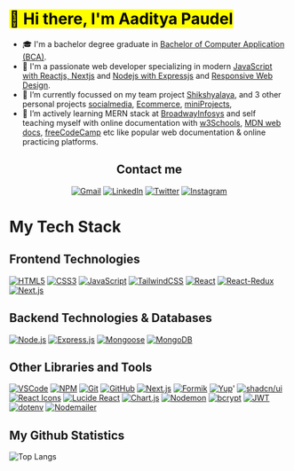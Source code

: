 # <Mark> 👋 Hi there, I'm Aaditya Paudel</mark>

- 🎓 I'm a bachelor degree graduate in <ins>Bachelor of Computer Application (BCA)</ins>.
- 🥰 I'm a passionate web developer specializing in modern <ins>JavaScript with Reactjs, Nextjs</ins> and <ins>Nodejs with Expressjs</ins> and <ins>Responsive Web Design</ins>.
- 🔭 I’m currently focussed on my team project [Shikshyalaya](https://github.com/kaylinkhanal/sikshyalaya), and 3 other personal projects [socialmedia](https://github.com/adityaspaudel/miniProjects), [Ecommerce](https://github.com/adityaspaudel/ecommerce), [miniProjects](https://github.com/adityaspaudel/miniProjects),
- 🌱 I’m actively learning MERN stack at [BroadwayInfosys](https://broadwayinfosys.com/) and self teaching myself with online documentation with [w3Schools](https://www.w3schools.com/), [MDN web docs](https://developer.mozilla.org/en-US/docs/Learn), [freeCodeCamp](https://www.freecodecamp.org/) etc like popular web documentation & online practicing platforms.

<div align="center">
  <h2>Contact me</h2>
  
  [![Gmail](https://img.shields.io/badge/Gmail-D14836?style=for-the-badge&logo=gmail&logoColor=white)](mailto:adityaspaudel@gmail.com)
  [![LinkedIn](https://img.shields.io/badge/LinkedIn-0A66C2?style=for-the-badge&logo=linkedin&logoColor=white)](https://www.linkedin.com/in/adityaspaudel/)
  [![Twitter](https://img.shields.io/badge/Twitter-%231DA1F2.svg?style=for-the-badge&logo=Twitter&logoColor=white)](https://twitter.com/Adityaspaudel)
  [![Instagram](https://img.shields.io/badge/Instagram-%23E4405F.svg?style=for-the-badge&logo=Instagram&logoColor=white)](https://instagram.com/adityas.paudel)
</div>

# My Tech Stack

## Frontend Technologies

[![HTML5](https://img.shields.io/badge/HTML5-E34F26?style=for-the-badge&logo=html5&logoColor=white)](https://html.com/)
[![CSS3](https://img.shields.io/badge/CSS3-1572B6?style=for-the-badge&logo=css3&logoColor=white)](https://developer.mozilla.org/en-US/docs/Web/CSS)
[![JavaScript](https://img.shields.io/badge/JavaScript-F7DF1E?style=for-the-badge&logo=javascript&logoColor=black)](https://www.javascript.com/)
[![TailwindCSS](https://img.shields.io/badge/Tailwind%20CSS-CSS%20Framework-38B2AC?style=for-the-badge&logo=tailwind-css&logoColor=white)](https://tailwindcss.com/)
[![React](https://img.shields.io/badge/React-JavaScript%20Library-61DAFB?style=for-the-badge&logo=react&logoColor=black)](https://react.dev/)
[![React-Redux](https://img.shields.io/badge/React--Redux-State%20Management-764ABC?style=for-the-badge&logo=redux&logoColor=white)](https://react-redux.js.org/)
[![Next.js](https://img.shields.io/badge/Next.js-React%20Framework-000000?style=for-the-badge&logo=next.js&logoColor=white)](https://nextjs.org/)


## Backend Technologies & Databases

[![Node.js](https://img.shields.io/badge/Node.js-Server%20Runtime-339933?style=for-the-badge&logo=nodedotjs&logoColor=white)](https://nodejs.org/)
[![Express.js](https://img.shields.io/badge/Express.js-Node%20Web%20Framework-000000?style=for-the-badge&logo=express&logoColor=white)](https://expressjs.com/)
[![Mongoose](https://img.shields.io/badge/Mongoose-MongoDB%20ODM-880000?style=for-the-badge&logo=mongoose&logoColor=white)](https://mongoosejs.com/)
[![MongoDB](https://img.shields.io/badge/MongoDB-NoSQL%20Database-47A248?style=for-the-badge&logo=mongodb&logoColor=white)](https://www.mongodb.com/)

<!--[![MySQL](https://img.shields.io/badge/MySQL-4479A1?style=for-the-badge&logo=mysql&logoColor=white)](https://www.mysql.com/)-->

## Other Libraries and Tools

[![VSCode](https://img.shields.io/badge/VSCode-Code%20Editor-007ACC?style=for-the-badge&logo=visual-studio-code&logoColor=white)](https://code.visualstudio.com/)
[![NPM](https://img.shields.io/badge/NPM-Package%20Manager-CB3837?style=for-the-badge&logo=npm&logoColor=white)](https://www.npmjs.com/)
[![Git](https://img.shields.io/badge/Git-Version%20Control-F05032?style=for-the-badge&logo=git&logoColor=white)](https://git-scm.com/)
[![GitHub](https://img.shields.io/badge/GitHub-Code%20Hosting-181717?style=for-the-badge&logo=github&logoColor=white)](https://github.com/)
[![Next.js](https://img.shields.io/badge/Next.js-React%20Framework-000000?style=for-the-badge&logo=next.js&logoColor=white)](https://nextjs.org/)
[![Formik](https://img.shields.io/badge/Formik-Form%20Management-2C8EBB?style=for-the-badge&logo=formik&logoColor=white)](https://formik.org/)
[![Yup](https://img.shields.io/badge/Yup-Validation%20Schema-4CAF50?style=for-the-badge&logo=checkmarx&logoColor=white)](https://github.com/jquense/yup)'
[![shadcn/ui](https://img.shields.io/badge/shadcn/ui-Styled%20Components-000000?style=for-the-badge)](https://ui.shadcn.com/)
[![React Icons](https://img.shields.io/badge/React%20Icons-Icon%20Library-61DAFB?style=for-the-badge&logo=react&logoColor=black)](https://react-icons.github.io/react-icons/)
[![Lucide React](https://img.shields.io/badge/Lucide%20React-Icon%20Library-F7A600?style=for-the-badge&logo=lucide&logoColor=white)](https://lucide.dev/)
[![Chart.js](https://img.shields.io/badge/Chart.js-Data%20Visualization-FF6384?style=for-the-badge&logo=chartdotjs&logoColor=white)](https://www.chartjs.org/)
[![Nodemon](https://img.shields.io/badge/Nodemon-Restart%20Manager-76D04B?style=for-the-badge&logo=nodemon&logoColor=white)](https://nodemon.io/)
[![bcrypt](https://img.shields.io/badge/bcrypt-Encryption%20Library-4E9CAF?style=for-the-badge&logo=lock&logoColor=white)](https://github.com/kelektiv/node.bcrypt.js)
[![JWT](https://img.shields.io/badge/JWT-Authentication%20Token-000000?style=for-the-badge&logo=jsonwebtokens&logoColor=white)](https://jwt.io/)
[![dotenv](https://img.shields.io/badge/dotenv-Environment%20Variables-00AF91?style=for-the-badge&logo=dotenv&logoColor=white)](https://github.com/motdotla/dotenv)
[![Nodemailer](https://img.shields.io/badge/Nodemailer-Email%20Service-3C3C3C?style=for-the-badge&logo=minutemailer&logoColor=white)](https://nodemailer.com)


## My Github Statistics

![Top Langs](https://github-readme-stats.vercel.app/api/top-langs/?username=adityaspaudel&hide_progress=false&theme=dracula)
